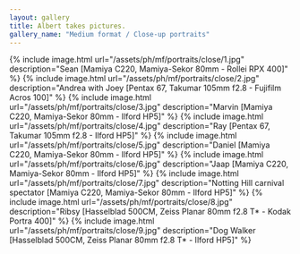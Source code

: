 ```yaml
---
layout: gallery
title: Albert takes pictures.
gallery_name: "Medium format / Close-up portraits"
---
```


{% include image.html url="/assets/ph/mf/portraits/close/1.jpg" description="Sean [Mamiya C220, Mamiya-Sekor 80mm - Rollei RPX 400]" %}
{% include image.html url="/assets/ph/mf/portraits/close/2.jpg" description="Andrea with Joey [Pentax 67, Takumar 105mm f2.8 - Fujifilm Acros 100]" %}
{% include image.html url="/assets/ph/mf/portraits/close/3.jpg" description="Marvin [Mamiya C220, Mamiya-Sekor 80mm - Ilford HP5]" %}
{% include image.html url="/assets/ph/mf/portraits/close/4.jpg" description="Ray [Pentax 67, Takumar 105mm f2.8 - Ilford HP5]" %}
{% include image.html url="/assets/ph/mf/portraits/close/5.jpg" description="Daniel [Mamiya C220, Mamiya-Sekor 80mm - Ilford HP5]" %}
{% include image.html url="/assets/ph/mf/portraits/close/6.jpg" description="Jaap [Mamiya C220, Mamiya-Sekor 80mm - Ilford HP5]" %}
{% include image.html url="/assets/ph/mf/portraits/close/7.jpg" description="Notting Hill carnival spectator [Mamiya C220, Mamiya-Sekor 80mm - Ilford HP5]" %}
{% include image.html url="/assets/ph/mf/portraits/close/8.jpg" description="Ribsy [Hasselblad 500CM, Zeiss Planar 80mm f2.8 T* - Kodak Portra 400]" %}
{% include image.html url="/assets/ph/mf/portraits/close/9.jpg" description="Dog Walker [Hasselblad 500CM, Zeiss Planar 80mm f2.8 T* - Ilford HP5]" %}
